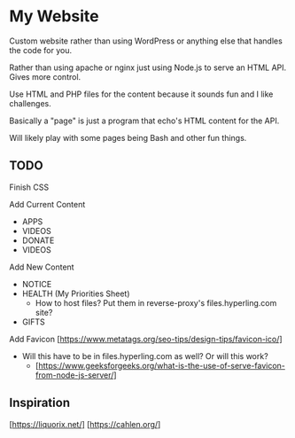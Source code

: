 # My Website
Custom website rather than using WordPress or anything else that handles the code for you.

Rather than using apache or nginx just using Node.js to serve an HTML API. Gives more control.

Use HTML and PHP files for the content because it sounds fun and I like challenges.

Basically a "page" is just a program that echo's HTML content for the API.

Will likely play with some pages being Bash and other fun things.

## TODO
Finish CSS

Add Current Content
- APPS
- VIDEOS
- DONATE
- VIDEOS

Add New Content
- NOTICE
- HEALTH (My Priorities Sheet)
	- How to host files? Put them in reverse-proxy's files.hyperling.com site?
- GIFTS

Add Favicon
[https://www.metatags.org/seo-tips/design-tips/favicon-ico/]
- Will this have to be in files.hyperling.com as well? Or will this work?
	- [https://www.geeksforgeeks.org/what-is-the-use-of-serve-favicon-from-node-js-server/]

## Inspiration
[https://liquorix.net/]
[https://cahlen.org/]
